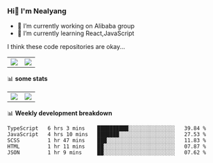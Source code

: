 ### Hi👋 I'm Nealyang

- 🔭 I’m currently working on Alibaba group
- 🌱 I’m currently learning React,JavaScript


I think these code repositories are okay...

<table>
  <tbody>
    <tr>
      <td>
        <a href="https://github.com/Nealyang/React-Express-Blog-Demo">
          <img align="center" src="https://github-readme-stats.vercel.app/api/pin/?username=Nealyang&repo=React-Express-Blog-Demo&theme=chartreuse-dark" />
        </a>
      </td>
       <td>
        <a href="https://github.com/Nealyang/PersonalBlog">
          <img align="center" src="https://github-readme-stats.vercel.app/api/pin/?username=Nealyang&repo=PersonalBlog&theme=chartreuse-dark" />
        </a>
      </td>
    </tr>
  </tbody>
</table>

📊 **some stats**


<table>
  <tbody>
    <tr>
      <td>
          <img align="center" src="https://github-readme-stats.vercel.app/api?username=Nealyang&theme=chartreuse-dark&show_icons=true" />
      </td>
       <td>
          <img align="center" src="https://github-readme-stats.vercel.app/api/top-langs/?username=Nealyang&theme=chartreuse-dark" />
      </td>
    </tr>
  </tbody>
</table>

📊 **Weekly development breakdown**

<!--START_SECTION:waka-->
```text
TypeScript   6 hrs 3 mins    ██████████░░░░░░░░░░░░░░░   39.84 % 
JavaScript   4 hrs 10 mins   ███████░░░░░░░░░░░░░░░░░░   27.53 % 
SCSS         1 hr 47 mins    ███░░░░░░░░░░░░░░░░░░░░░░   11.83 % 
HTML         1 hr 11 mins    ██░░░░░░░░░░░░░░░░░░░░░░░   07.87 % 
JSON         1 hr 9 mins     ██░░░░░░░░░░░░░░░░░░░░░░░   07.62 % 
```
<!--END_SECTION:waka-->
